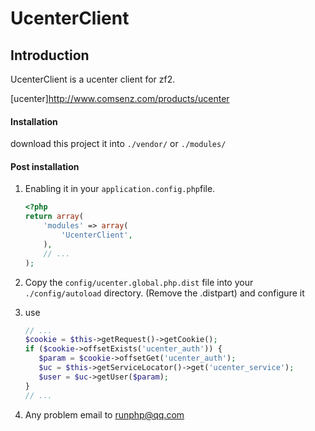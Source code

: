 UcenterClient
=============


Introduction
------------

UcenterClient is a ucenter client for zf2.

[ucenter]http://www.comsenz.com/products/ucenter

#### Installation
download this project it into `./vendor/` or `./modules/`
#### Post installation

1. Enabling it in your `application.config.php`file.

    ```php
    <?php
    return array(
        'modules' => array(
            'UcenterClient',
        ),
        // ...
    );
    ```
2. Copy the `config/ucenter.global.php.dist` file into your `./config/autoload` directory. (Remove the .distpart) and configure it

3. use

    ```php
    // ...
    $cookie = $this->getRequest()->getCookie();
    if ($cookie->offsetExists('ucenter_auth')) {
       $param = $cookie->offsetGet('ucenter_auth');
       $uc = $this->getServiceLocator()->get('ucenter_service');
       $user = $uc->getUser($param);
    }
    // ...
    ```
4. Any problem email to runphp@qq.com
